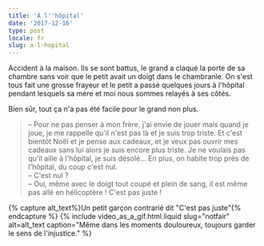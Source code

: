 ```yaml
---
title: 'À l''hôpital'
date: '2017-12-16'
type: post
locale: fr
slug: a-l-hopital
---
```


Accident à la maison. Ils se sont battus, le grand a claqué la porte de sa chambre sans voir que le petit avait un doigt dans le chambranle. On s'est tous fait une grosse frayeur et le petit a passé quelques jours à l'hôpital pendant lesquels sa mère et moi nous sommes relayés à ses côtés.

Bien sûr, tout ça n'a pas été facile pour le grand non plus.

<!-- more -->

> – Pour ne pas penser à mon frère, j'ai envie de jouer mais quand je joue, je me rappelle qu'il n'est pas là et je suis trop triste. Et c'est bientôt Noël et je pense aux cadeaux, et je veux pas ouvrir mes cadeaux sans lui alors je suis encore plus triste. Je ne voulais pas qu'il aille à l'hôpital, je suis désolé… En plus, on habite trop près de l'hôpital, du coup c'est nul.  
> – C'est nul ?  
> – Oui, même avec le doigt tout coupé et plein de sang, il est même pas allé en hélicoptère ! C'est pas juste !

{% capture alt_text%}Un petit garçon contrarié dit "C'est pas juste"{% endcapture %}
{% include video_as_a_gif.html.liquid
slug="notfair"
alt=alt_text
caption="Même dans les moments douloureux, toujours garder le sens de l'injustice."
%}

